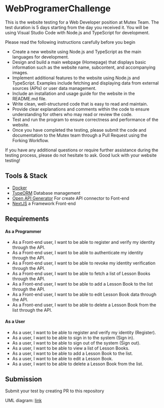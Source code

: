 # WebProgramerChallenge
This is the website testing for a Web Developer position at Mutex Team. The test duration is 5 days starting from the day you received it. You will be using Visual Studio Code with Node.js and TypeScript for development.

Please read the following instructions carefully before you begin

- Create a new website using Node.js and TypeScript as the main languages for development.
- Design and build a main webpage (Homepage) that displays basic information such as the website name, subcontent, and accompanying images.
- Implement additional features to the website using Node.js and TypeScript. Examples include fetching and displaying data from external sources (APIs) or user data management.
- Include an installation and usage guide for the website in the README.md file.
- Write clean, well-structured code that is easy to read and maintain.
- Provide clear explanations and comments within the code to ensure understanding for others who may read or review the code.
- Test and run the program to ensure correctness and performance of the website.
- Once you have completed the testing, please submit the code and documentation to the Mutex team through a Pull Request using the Forking Workflow.

If you have any additional questions or require further assistance during the testing process, please do not hesitate to ask. Good luck with your website testing!

## Tools & Stack
- [Docker](https://www.docker.com/)
- [TypeORM](https://typeorm.io/) Database management
- [Open API Generator](https://openapi-generator.tech/) For create API connector to Font-end
- [NextJS](https://nextjs.org/) a Framework Front-end

## Requirements
#### As a Programmer
- As a Front-end user, I want to be able to register and verify my identity through the API.
- As a Front-end user, I want to be able to authenticate my identity through the API.
- As a Front-end user, I want to be able to revoke my identity verification through the API.
- As a Front-end user, I want to be able to fetch a list of Lesson Books through the API.
- As a Front-end user, I want to be able to add a Lesson Book to the list through the API.
- As a Front-end user, I want to be able to edit Lesson Book data through the API.
- As a Front-end user, I want to be able to delete a Lesson Book from the list through the API.

#### As a User
- As a user, I want to be able to register and verify my identity (Register).
- As a user, I want to be able to sign in to the system (Sign in).
- As a user, I want to be able to sign out of the system (Sign out).
- As a user, I want to be able to view a list of Lesson Books.
- As a user, I want to be able to add a Lesson Book to the list.
- As a user, I want to be able to edit a Lesson Book.
- As a user, I want to be able to delete a Lesson Book from the list.

## Submission
Submit your test by creating PR to this repository
<!-- replace your link here -->
UML diagram: [link](https://github.com/bnkmutech/UnityMIDIChallenge)
